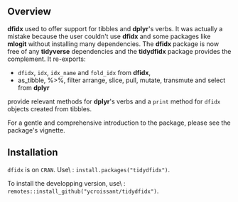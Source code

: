 ## Overview


**dfidx** used to offer support for tibbles and **dplyr**'s verbs. It
was actually a mistake because the user couldn't use **dfidx** and some
packages like **mlogit** without installing many dependencies. The
**dfidx** package is now free of any **tidyverse** dependencies and the
**tidydfidx** package provides the complement. It re-exports:

- `dfidx`, `idx`, `idx_name` and `fold_idx` from **dfidx**,
- as_tibble, %>%, filter arrange, slice, pull, mutate, transmute and
 select from **dplyr**

provide relevant methods for **dplyr**'s verbs and a `print` method
for `dfidx` objects created from tibbles.

For a gentle and comprehensive introduction to the package, please see
the package's vignette.

## Installation

`dfidx` is on `CRAN`. Use\ : `install.packages("tidydfidx")`.

To install the developping version, use\ :
`remotes::install_github("ycroissant/tidydfidx")`.

